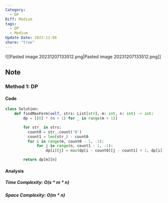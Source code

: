 ```yaml
---
Category:
  - DP
Diff: Medium
tags:
  - DP
  - Medium
Update Date: 2023-12-06
share: "true"
---
```


![[Pasted image 20231207133512.png|Pasted image 20231207133512.png]]
## Note
### Method 1: DP

#### Code
```python
class Solution:
    def findMaxForm(self, strs: List[str], m: int, n: int) -> int:
        dp = [[0] * (n + 1) for _ in range(m + 1)]

        for str_ in strs:
          count0 = str_.count('0')
          count1 = len(str_) - count0
          for i in range(m, count0 - 1, -1):
              for j in range(n, count1 - 1, -1):
                  dp[i][j] = max(dp[i - count0][j - count1] + 1, dp[i][j])

        return dp[m][n]
```
#### Analysis
##### Time Complexity: $O(s * m * n)$
##### Space Complexity: $O(m * n)$

